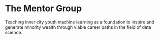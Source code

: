# The Mentor Group
Teaching inner city youth machine learning as a foundation to inspire and generate minority wealth through viable career paths in the field of data science.
